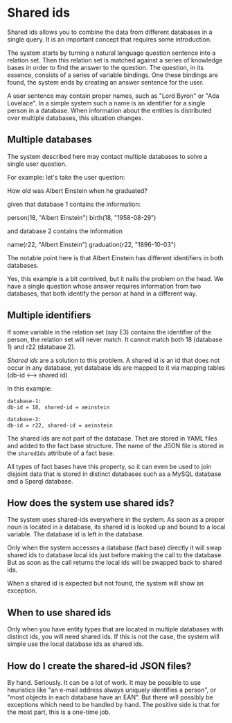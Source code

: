 # Shared ids

Shared ids allows you to combine the data from different databases in a single query. It is an important concept that
requires some introduction.

The system starts by turning a natural language question sentence into a relation set.
Then this relation set is matched against a series of knowledge bases in order to find the answer to the question.
The question, in its essence, consists of a series of variable bindings.
One these bindings are found, the system ends by creating an answer sentence for the user.

A user sentence may contain proper names, such as "Lord Byron" or "Ada Lovelace".
In a simple system such a name is an identifier for a single person in a database.
When information about the entities is distributed over multiple databases, this situation changes.

## Multiple databases

The system described here may contact multiple databases to solve a single user question.

For example: let's take the user question:

How old was Albert Einstein when he graduated?

given that database 1 contains the information:

person(18, "Albert Einstein")
birth(18, "1958-08-29")

and database 2 contains the information

name(r22, "Albert Einstein")
graduation(r22, "1896-10-03")

The notable point here is that Albert Einstein has different identifiers in both databases.

Yes, this example is a bit contrived, but it nails the problem on the head. We have a single question whose answer requires information from two databases, that both identify the person at hand in a different way.

## Multiple identifiers

If some variable in the relation set (say E3) contains the identifier of the person, the relation set will never match.
It cannot match both 18 (database 1) and r22 (database 2).

_Shared ids_ are a solution to this problem. A shared id is an id that does not occur in any database, yet database ids
are mapped to it via mapping tables (db-id <--> shared id)

In this example:

    database-1:
    db-id = 18, shared-id = aeinstein
    
    database-2:
    db-id = r22, shared-id = aeinstein

The shared ids are not part of the database. Thet are stored in YAML files and added to the fact base structure. The
name of the JSON file is stored in the `sharedIds` attribute of a fact base.

All types of fact bases have this property, so it can even be used to join
disjoint data that is stored in distinct databases such as a MySQL database and a Sparql database.

## How does the system use shared ids?

The system uses shared-ids everywhere in the system. As soon as a proper noun is located in a database, its shared id is
looked up and bound to a local variable. The database id is left in the database.

Only when the system accesses a database (fact base) directly it will swap shared ids to database local ids just before
making the call to the database. But as soon as the call returns the local ids will be swapped back to shared ids.

When a shared id is expected but not found, the system will show an exception.

## When to use shared ids

Only when you have entity types that are located in multiple databases with distinct ids, you will need shared ids.
If this is not the case, the system will simple use the local database ids as shared ids.

## How do I create the shared-id JSON files?

By hand. Seriously. It can be a lot of work. It may be possible to use heuristics like "an e-mail address always
uniquely identifies a person", or "most objects in each database have an EAN". But there will possibly be exceptions
which need to be handled by hand. The positive side is that for the most part, this is a one-time job.
